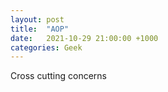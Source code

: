 ```yaml
---
layout: post
title:  "AOP"
date:   2021-10-29 21:00:00 +1000
categories: Geek
---
```


Cross cutting concerns

